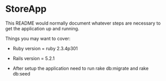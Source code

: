 
# StoreApp

This README would normally document whatever steps are necessary to get the
application up and running.

Things you may want to cover:

* Ruby version = ruby 2.3.4p301

* Rails version = 5.2.1

* After setup the application need to run rake db:migrate and rake db:seed
